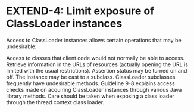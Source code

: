 # EXTEND-4: Limit exposure of ClassLoader instances
Access to ClassLoader instances allows certain operations that may be undesirable:

Access to classes that client code would not normally be able to access.
Retrieve information in the URLs of resources (actually opening the URL is limited with the usual restrictions).
Assertion status may be turned on and off.
The instance may be cast to a subclass. ClassLoader subclasses frequently have undesirable methods.
Guideline 9-8 explains access checks made on acquiring ClassLoader instances through various Java library methods. Care should be taken when exposing a class loader through the thread context class loader.
